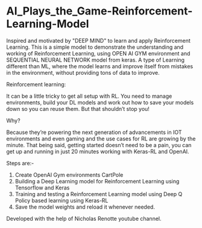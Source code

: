 # AI_Plays_the_Game-Reinforcement-Learning-Model
 
 Inspired and motivated by "DEEP MIND" to learn and apply Reinforcement Learning.
 This is a simple model to demonstrate the understanding and working of Reinforcement Learning, using OPEN AI GYM environment and SEQUENTIAL NEURAL NETWORK model from keras.
 A type of Learning different than ML, where the model learns and improve itself from mistakes in the environment, without providing tons of data to improve.
 
 Reinforcement learning:
 
 
It can be a little tricky to get all setup with RL. You need to manage environments, build your DL models and work out how to save your models down so you can reuse them. But that shouldn’t stop you! 

Why?


Because they’re powering the next generation of advancements in IOT environments and even gaming and the use cases for RL are growing by the minute. That being said, getting started doesn’t need to be a pain, you can get up and running in just 20 minutes working with Keras-RL and OpenAI. 



Steps are:-
1. Create OpenAI Gym environments CartPole
2. Building a Deep Learning model for Reinforcement Learning using Tensorflow and Keras
3. Training and testing a Reinforcement Learning model using Deep Q Policy based learning using Keras-RL
4. Save the model weights and reload it whenever needed.






Developed with the help of Nicholas Renotte youtube channel.
